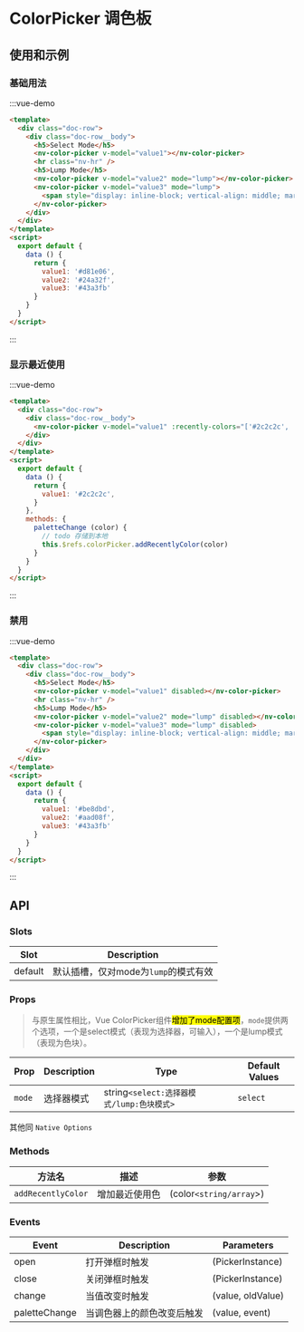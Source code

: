 # ColorPicker 调色板

## 使用和示例

### 基础用法

:::vue-demo
```html
<template>
  <div class="doc-row">
    <div class="doc-row__body">
      <h5>Select Mode</h5>
      <nv-color-picker v-model="value1"></nv-color-picker>
      <hr class="nv-hr" />
      <h5>Lump Mode</h5>
      <nv-color-picker v-model="value2" mode="lump"></nv-color-picker>
      <nv-color-picker v-model="value3" mode="lump">
        <span style="display: inline-block; vertical-align: middle; margin-left:5px;">预留插槽</span>
      </nv-color-picker>
    </div>  
  </div>
</template>  
<script>
  export default {
    data () {
      return {
        value1: '#d81e06',
        value2: '#24a32f',
        value3: '#43a3fb'
      }
    }
  }
</script>  
```
:::

### 显示最近使用

:::vue-demo
```html
<template>
  <div class="doc-row">
    <div class="doc-row__body">
      <nv-color-picker v-model="value1" :recently-colors="['#2c2c2c', '#d81e06']" @palette-change="paletteChange" ref="colorPicker"></nv-color-picker>
    </div>  
  </div>
</template>  
<script>
  export default {
    data () {
      return {
        value1: '#2c2c2c',
      }
    },
    methods: {
      paletteChange (color) {
        // todo 存储到本地
        this.$refs.colorPicker.addRecentlyColor(color)
      }
    }
  }
</script>  
```
:::

### 禁用

:::vue-demo
```html
<template>
  <div class="doc-row">
    <div class="doc-row__body">
      <h5>Select Mode</h5>
      <nv-color-picker v-model="value1" disabled></nv-color-picker>
      <hr class="nv-hr" />
      <h5>Lump Mode</h5>
      <nv-color-picker v-model="value2" mode="lump" disabled></nv-color-picker>
      <nv-color-picker v-model="value3" mode="lump" disabled>
        <span style="display: inline-block; vertical-align: middle; margin-left:5px;">预留插槽</span>
      </nv-color-picker>
    </div>  
  </div>
</template>  
<script>
  export default {
    data () {
      return {
        value1: '#be8dbd',
        value2: '#aad08f',
        value3: '#43a3fb'
      }
    }
  }
</script>  
```
:::


## API

### Slots
| Slot | Description |
| ----------- | ----------- | 
| default | 默认插槽，仅对mode为`lump`的模式有效 | 

 
### Props 

> 与原生属性相比，Vue ColorPicker组件<mark>增加了mode配置项</mark>，`mode`提供两个选项，一个是select模式（表现为选择器，可输入），一个是lump模式（表现为色块）。

| Prop   | Description | Type |  Default Values |
| ----------- | ----------- | ----------- | ----------- |
| `mode` | 选择器模式 | string`<select:选择器模式/lump:色块模式>` | `select` |

其他同 `Native Options`

### Methods

| 方法名  |  描述  | 参数 |
|---|---|---|
| `addRecentlyColor` | 增加最近使用色 | (color`<string/array`>) |



### Events

| Event  | Description | Parameters |
| ----------- | ----------- | ----------- |
| open | 打开弹框时触发 | (PickerInstance) |
| close | 关闭弹框时触发 | (PickerInstance) |
| change | 当值改变时触发| (value, oldValue) |
| paletteChange | 当调色器上的颜色改变后触发 | (value, event) |